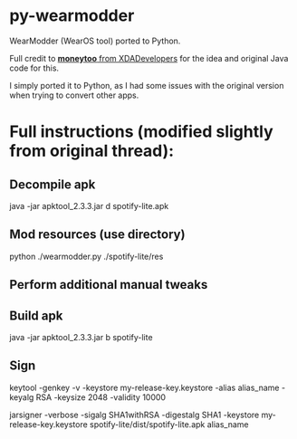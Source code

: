 # py-wearmodder
WearModder (WearOS tool) ported to Python.

Full credit to [**moneytoo** from XDADevelopers](https://forum.xda-developers.com/wear-os/development/app-spotify-lite-scaled-standalone-wear-t3815680) for the idea and original Java code for this.

I simply ported it to Python, as I had some issues with the original version when trying to convert other apps.

# Full instructions (modified slightly from original thread):

## Decompile apk
java -jar apktool_2.3.3.jar d spotify-lite.apk

## Mod resources (use directory)
python ./wearmodder.py ./spotify-lite/res

## Perform additional manual tweaks

## Build apk
java -jar apktool_2.3.3.jar b spotify-lite

## Sign
keytool -genkey -v -keystore my-release-key.keystore -alias alias_name -keyalg RSA -keysize 2048 -validity 10000

jarsigner -verbose -sigalg SHA1withRSA -digestalg SHA1 -keystore my-release-key.keystore spotify-lite/dist/spotify-lite.apk alias_name
